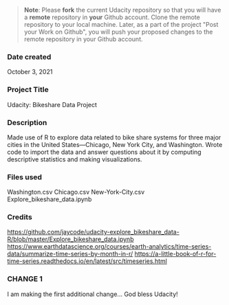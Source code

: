 >**Note**: Please **fork** the current Udacity repository so that you will have a **remote** repository in **your** Github account. Clone the remote repository to your local machine. Later, as a part of the project "Post your Work on Github", you will push your proposed changes to the remote repository in your Github account.

### Date created
October 3, 2021

### Project Title
Udacity: Bikeshare Data Project

### Description
Made use of R to explore data related to bike share systems for three major cities in the United States—Chicago, New York City, and Washington. Wrote code to import the data and answer questions about it by computing descriptive statistics and making visualizations.

### Files used
Washington.csv
Chicago.csv
New-York-City.csv
Explore_bikeshare_data.ipynb

### Credits
https://github.com/jaycode/udacity-explore_bikeshare_data-R/blob/master/Explore_bikeshare_data.ipynb
https://www.earthdatascience.org/courses/earth-analytics/time-series-data/summarize-time-series-by-month-in-r/
https://a-little-book-of-r-for-time-series.readthedocs.io/en/latest/src/timeseries.html

### CHANGE 1
I am making the first additional change... God bless Udacity!